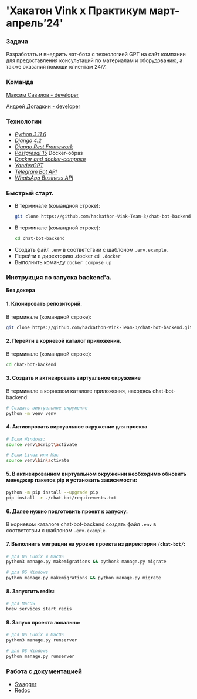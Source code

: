 # 'Хакатон Vink х Практикум март-апрель’24'

### Задача
Разработать и внедрить чат-бота с технологией GPT
на сайт компании для предоставления консультаций по материалам и
оборудованию, а также оказания помощи клиентам 24/7.


### Команда

[Максим Савилов - developer](https://github.com/msavilov)

[Андрей Догадкин - developer](https://github.com/AndreyDogadkin)

### Технологии
- _[Python 3.11.6](https://www.python.org/downloads/release/python-3116/)_
- _[Django 4.2](https://www.djangoproject.com/download/4.2.11/tarball/)_
- _[Django Rest Framework](https://pypi.org/project/djangorestframework/)_
- _[Postgresql 15](https://hub.docker.com/_/postgres)_  Docker-образ
- _[Docker and docker-compose](https://www.docker.com/get-started/)_
- _[YandexGPT](https://cloud.yandex.ru/ru/docs/yandexgpt/quickstart#console_1)_
- _[Telegram Bot API]()_
- _[WhatsApp Business API]()_

### Быстрый старт.
* В терминале (командной строке):
    ```bash
    git clone https://github.com/hackathon-Vink-Team-3/chat-bot-backend.git
    ```
* В терминале (командной строке):
    ```bash
    cd chat-bot-backend
    ```
* Cоздать файл `.env` в соответствии с шаблоном `.env.example`.
* Перейти в директорию .docker `cd .docker`
* Выполнить команду `docker compose up`


### Инструкция по запуска backend'a.
**Без докера**
#### 1. Клонировать репозиторий.
В терминале (командной строке):
```bash
git clone https://github.com/hackathon-Vink-Team-3/chat-bot-backend.git
```

#### 2. Перейти в корневой каталог приложения.
В терминале (командной строке):
```bash
cd chat-bot-backend
```

#### 3. Создать и активировать виртуальное окружение
В терминале в корневом каталоге приложения, находясь chat-bot-backend:
```bash
# Создать виртуальное окружение
python -m venv venv
```

#### 4. Активировать виртуальное окружение для проекта
```bash
# Если Windows:
source venv\Script\activate

# Если Linux или Mac
source venv\bin\activate
```

#### 5. В активированном виртуальном окружении необходимо обновить менеджер пакетов pip и установить зависимости:
```bash
python -m pip install --upgrade pip
pip install -r ./chat-bot/requirements.txt
```

#### 6. Далее нужно подготовить проект к запуску.
В корневом каталоге chat-bot-backend создать файл `.env` в соответствии с
шаблоном `.env.example`.


#### 7. Выполнить миграции на уровне проекта из директории `/chat-bot/`:

   ```bash
   # для OS Lunix и MacOS
   python3 manage.py makemigrations && python3 manage.py migrate

   # для OS Windows
   python manage.py makemigrations && python manage.py migrate
   ```

#### 8. Запустить redis:
   ```bash
   # для MacOS
   brew services start redis
   ```

#### 9. Запуск проекта локально:

   ```bash
   # для OS Lunix и MacOS
   python3 manage.py runserver

   # для OS Windows
   python manage.py runserver
   ```

### Работа с документацией
- [Swagger](https://vink-chat.ddns.net/api/v1/swagger)
- [Redoc](https://vink-chat.ddns.net/api/v1/redoc)